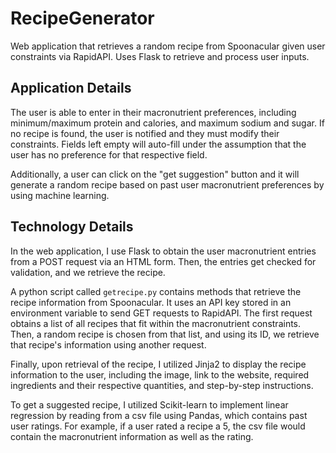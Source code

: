# RecipeGenerator
Web application that retrieves a random recipe from Spoonacular given user constraints via RapidAPI. Uses Flask to retrieve and process user inputs.


## Application Details
The user is able to enter in their macronutrient preferences, including minimum/maximum protein and calories, and maximum sodium and sugar. If no recipe is found, the user is notified and they must modify their constraints. Fields left empty will auto-fill under the assumption that the user has no preference for that respective field.

Additionally, a user can click on the "get suggestion" button and it will generate a random recipe based on past user macronutrient preferences by using machine learning.

## Technology Details
In the web application, I use Flask to obtain the user macronutrient entries from a POST request via an HTML form. Then, the entries get checked for validation, and we retrieve the recipe.

A python script called `getrecipe.py` contains methods that retrieve the recipe information from Spoonacular. It uses an API key stored in an environment variable to send GET requests to RapidAPI. The first request obtains a list of all recipes that fit within the macronutrient constraints. Then, a random recipe is chosen from that list, and using its ID, we retrieve that recipe's information using another request.

Finally, upon retrieval of the recipe, I utilized Jinja2 to display the recipe information to the user, including the image, link to the website, required ingredients and their respective quantities, and step-by-step instructions.

To get a suggested recipe, I utilized Scikit-learn to implement linear regression by reading from a csv file using Pandas, which contains past user ratings. For example, if a user rated a recipe a 5, the csv file would contain the macronutrient information as well as the rating.
